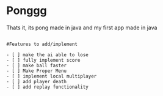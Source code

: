 # Ponggg

Thats it, its pong made in java and my first app made in java

```[GameStuff]

#Features to add/implement

- [ ] make the ai able to lose
- [ ] fully implement score
- [ ] make ball faster
- [ ] Make Proper Menu
- [ ] implement local multiplayer
- [ ] add player death
- [ ] add replay functionality

```
